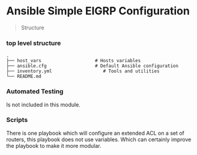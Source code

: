 Ansible Simple EIGRP Configuration
===
> Structure
### top level structure
    .
    ├── host_vars                    # Hosts variables
    ├── ansible.cfg                  # Default Ansible configuration
    ├── inventory.yml                   # Tools and utilities
    └── README.md

### Automated Testing
Is not included in this module. 

### Scripts
There is one playbook which will configure an extended ACL on a set of routers,
this playbook does not use variables. Which can certainly improve the playbook
to make it more modular.


